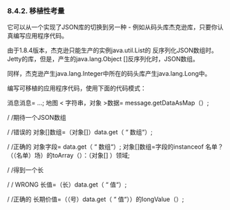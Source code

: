 ### 8.4.2. 移植性考量
它可以从一个实现了JSON库的切换到另一种 - 例如从码头库杰克逊库，只要你认真编写应用程序代码。

由于1.8.4版本，杰克逊只能生产的实例java.util.List的 反序列化JSON数组时。Jetty的库，但是，产生的java.lang.Object []反序列化时，JSON数组。

同样，杰克逊产生java.lang.Integer中所在的码头库产生java.lang.Long中。

编写可移植的应用程序代码，使用下面的代码模式：

消息消息= ...;
 地图 < 字符串，对象 >数据= message.getDataAsMap（）;

/ /期待一个JSON数组

/ /错误的
对象[]数组=（对象[]）data.get（ “ 数组“）;

/ /正确的
对象字段= data.get（ “ 数组“）;
 对象[]数组=字段的instanceof  名单？（（名单）场）的toArray（）：（对象[] ）领域;


/ /得到一个长

/ / WRONG 
长值=（长）data.get（ “ 值“）;

/ /正确的
长期价值=（（号）data.get（ “ 值“））的longValue（）;

